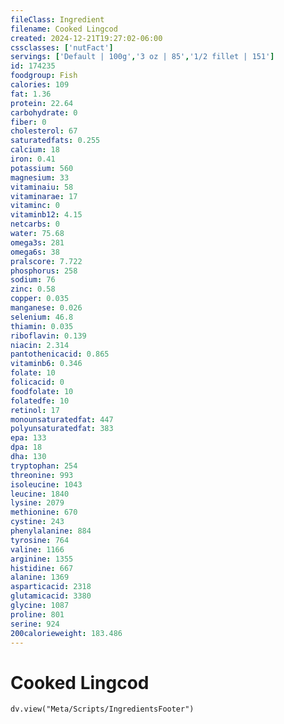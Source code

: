 ```yaml
---
fileClass: Ingredient
filename: Cooked Lingcod
created: 2024-12-21T19:27:02-06:00
cssclasses: ['nutFact']
servings: ['Default | 100g','3 oz | 85','1/2 fillet | 151']
id: 174235
foodgroup: Fish
calories: 109
fat: 1.36
protein: 22.64
carbohydrate: 0
fiber: 0
cholesterol: 67
saturatedfats: 0.255
calcium: 18
iron: 0.41
potassium: 560
magnesium: 33
vitaminaiu: 58
vitaminarae: 17
vitaminc: 0
vitaminb12: 4.15
netcarbs: 0
water: 75.68
omega3s: 281
omega6s: 38
pralscore: 7.722
phosphorus: 258
sodium: 76
zinc: 0.58
copper: 0.035
manganese: 0.026
selenium: 46.8
thiamin: 0.035
riboflavin: 0.139
niacin: 2.314
pantothenicacid: 0.865
vitaminb6: 0.346
folate: 10
folicacid: 0
foodfolate: 10
folatedfe: 10
retinol: 17
monounsaturatedfat: 447
polyunsaturatedfat: 383
epa: 133
dpa: 18
dha: 130
tryptophan: 254
threonine: 993
isoleucine: 1043
leucine: 1840
lysine: 2079
methionine: 670
cystine: 243
phenylalanine: 884
tyrosine: 764
valine: 1166
arginine: 1355
histidine: 667
alanine: 1369
asparticacid: 2318
glutamicacid: 3380
glycine: 1087
proline: 801
serine: 924
200calorieweight: 183.486
---
```


# Cooked Lingcod

```dataviewjs
dv.view("Meta/Scripts/IngredientsFooter")
```